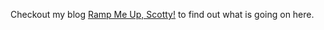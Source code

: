 Checkout my blog [Ramp Me Up, Scotty!](http://rampmeupscotty.herokuapp.com) to find out what is going on here.

